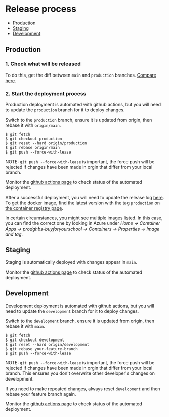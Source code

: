 # Release process

- [Production](#production)
- [Staging](#staging)
- [Development](#development)

## Production

### 1. Check what will be released

To do this, get the diff between `main` and `production` branches. [Compare
here](https://github.com/DFE-Digital/buy-for-your-school/compare/production...main).

### 2. Start the deployment process

Production deployment is automated with github actions, but you will need to
update the `production` branch for it to deploy changes.

Switch to the `production` branch, ensure it is updated from origin, then
rebase it with `origin/main`.

```
$ git fetch
$ git checkout production
$ git reset --hard origin/production
$ git rebase origin/main
$ git push --force-with-lease
```

NOTE: `git push --force-with-lease` is important, the force push will be
rejected if changes have been made in orgin that differ from your local branch.

Monitor the [github actions
page](https://github.com/DFE-Digital/buy-for-your-school/actions/workflows/ci-full-pipeline.yml)
to check status of the automated deployment.

After a successful deployment, you will need to update the release log
[here](https://dfedigital.atlassian.net/wiki/spaces/GHBFS/pages/3535732763/Development+Release+log).
To get the docker image, find the latest version with the tag `production` on
[the container registry
page](https://github.com/DFE-Digital/buy-for-your-school/pkgs/container/buy-for-your-school).

In certain circumstances, you might see multiple images listed. In this case,
you can find the correct one by looking in Azure under _Home → Container Apps →
prodghbs-buyforyourschool → Containers → Properties → Image and tag_.

## Staging

Staging is automatically deployed with changes appear in `main`.

Monitor the [github actions
page](https://github.com/DFE-Digital/buy-for-your-school/actions/workflows/ci-full-pipeline.yml)
to check status of the automated deployment.

## Development

Development deployment is automated with github actions, but you will need to
update the `development` branch for it to deploy changes.

Switch to the `development` branch, ensure it is updated from origin, then
rebase it with `main`.

```
$ git fetch
$ git checkout development
$ git reset --hard origin/development
$ git rebase your-feature-branch
$ git push --force-with-lease
```

NOTE: `git push --force-with-lease` is important, the force push will be
rejected if changes have been made in orgin that differ from your local branch.
This ensures you don't overwrite other developer's changes on development.

If you need to make repeated changes, always reset `development` and then
rebase your feature branch again.

Monitor the [github actions
page](https://github.com/DFE-Digital/buy-for-your-school/actions/workflows/ci-full-pipeline.yml)
to check status of the automated deployment.
